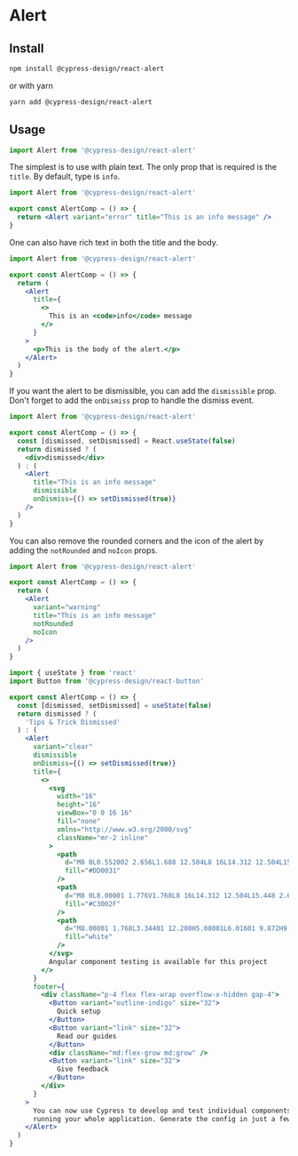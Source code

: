 # Alert

## Install

```bash
npm install @cypress-design/react-alert
```

or with yarn

```bash
yarn add @cypress-design/react-alert
```

## Usage

```ts
import Alert from '@cypress-design/react-alert'
```

The simplest is to use with plain text. The only prop that is required is the `title`. By default, type is `info`.

```jsx live
import Alert from '@cypress-design/react-alert'

export const AlertComp = () => {
  return <Alert variant="error" title="This is an info message" />
}
```

One can also have rich text in both the title and the body.

```jsx live
import Alert from '@cypress-design/react-alert'

export const AlertComp = () => {
  return (
    <Alert
      title={
        <>
          This is an <code>info</code> message
        </>
      }
    >
      <p>This is the body of the alert.</p>
    </Alert>
  )
}
```

If you want the alert to be dismissible, you can add the `dismissible` prop. Don't forget to add the `onDismiss` prop to handle the dismiss event.

```jsx live
import Alert from '@cypress-design/react-alert'

export const AlertComp = () => {
  const [dismissed, setDismissed] = React.useState(false)
  return dismissed ? (
    <div>dismissed</div>
  ) : (
    <Alert
      title="This is an info message"
      dismissible
      onDismiss={() => setDismissed(true)}
    />
  )
}
```

You can also remove the rounded corners and the icon of the alert by adding the `notRounded` and `noIcon` props.

```jsx live
import Alert from '@cypress-design/react-alert'

export const AlertComp = () => {
  return (
    <Alert
      variant="warning"
      title="This is an info message"
      notRounded
      noIcon
    />
  )
}
```

```jsx live
import { useState } from 'react'
import Button from '@cypress-design/react-button'

export const AlertComp = () => {
  const [dismissed, setDismissed] = useState(false)
  return dismissed ? (
    'Tips & Trick Dismissed'
  ) : (
    <Alert
      variant="clear"
      dismissible
      onDismiss={() => setDismissed(true)}
      title={
        <>
          <svg
            width="16"
            height="16"
            viewBox="0 0 16 16"
            fill="none"
            xmlns="http://www.w3.org/2000/svg"
            className="mr-2 inline"
          >
            <path
              d="M8 0L0.552002 2.656L1.688 12.504L8 16L14.312 12.504L15.448 2.656L8 0Z"
              fill="#DD0031"
            />
            <path
              d="M8 0L8.00001 1.776V1.768L8 16L14.312 12.504L15.448 2.656L8 0Z"
              fill="#C3002F"
            />
            <path
              d="M8.00001 1.768L3.34401 12.208H5.08001L6.01601 9.872H9.96801L10.904 12.208H12.64L8.00001 1.768ZM9.36001 8.432H6.64001L8.00001 5.16L9.36001 8.432Z"
              fill="white"
            />
          </svg>
          Angular component testing is available for this project
        </>
      }
      footer={
        <div className="p-4 flex flex-wrap overflow-x-hidden gap-4">
          <Button variant="outline-indigo" size="32">
            Quick setup
          </Button>
          <Button variant="link" size="32">
            Read our guides
          </Button>
          <div className="md:flex-grow md:grow" />
          <Button variant="link" size="32">
            Give feedback
          </Button>
        </div>
      }
    >
      You can now use Cypress to develop and test individual components without
      running your whole application. Generate the config in just a few clicks.
    </Alert>
  )
}
```
